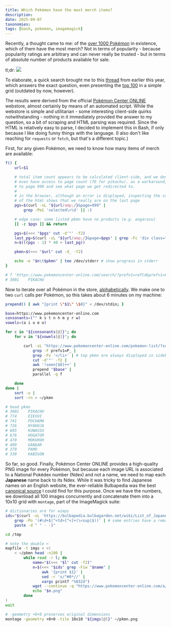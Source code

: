 ```yaml
---
title: Which Pokémon have the most merch items?
description:
date: 2025-09-07
taxonomies:
tags: [bash, pokemon, imagemagick]
---
```


Recently, a thought came to me:
of the
[over 1000 Pokémon](https://bulbapedia.bulbagarden.net/wiki/List_of_Pok%C3%A9mon_by_National_Pok%C3%A9dex_number)
in existence, which of them have the most merch?
Not in terms of popularity - because popularity ratings are arbitrary and can
never really be trusted - but in terms of absolute number of products available
for sale.

tl;dr:
<img src="../2025-09-07-pokemon.png">

<!-- .. is this file, apparently? -->

To elaborate, a quick search brought me to this
[thread](https://pokemonbbs.com/poke/read.cgi?no=2309078&l=1-) from earlier this
year, which answers the exact question, even presenting the
[top 100](https://img.pokemonbbs.com/upl/45/2309078-1741410149_2.png) in a
simple grid (outdated by now, however).

The results were derived from the official
[Pokémon Center ONLINE](https://www.pokemoncenter-online.com) webstore, almost
certainly by means of an automated script.
While the webstore is simple and utilitarian - some interesting client-side
quirks notwithstanding - nothing in it immediately provided the answer to my
question, so a bit of scraping and HTML parsing was required.
Since the HTML is relatively easy to parse, I decided to implement this in Bash,
if only because I like doing funny things with the language.
(I also don't like reaching for `requests` or `fetch`, but that's a different
topic.)

First, for any given Pokémon, we need to know how many items of merch are
available:

```sh
f() {
	url=$1

	# total item count appears to be calculated client-side, and we don't
	# even have access to page count (76 for pikachu). as a workaround, go
	# to page 999 and see what page we get redirected to.
	#
	# in the browser, although an error is displayed, inspecting the contents
	# of the html shows that we really are on the last page
	pgs=$(curl -sL "${url/amp;/}&page=999" |
		grep -Pm1 'selected\>\d' || :)

	# edge case: some listed pkmn have no products (e.g. aogarasu)
	[[ -z $pgs ]] && return

	pgs=$(<<< "$pgs" cut -d'"' -f2)
	last_pg=$(curl -sL "${url/amp;/}&page=$pgs" | grep -Fc 'div class="pho"><')
	n=$(((pgs - 1) * 40 + last_pg))

	pkmn=$(<<< "$url" cut -d_ -f2)

	echo -e "$n\t$pkmn" | tee /dev/stderr # show progress in stderr
}

# f 'https://www.pokemoncenter-online.com/search/?prefn1=refCd&prefv1=P_PIKACHU'
# 3001    PIKACHU
```

Now to iterate over all Pokémon in the store,
[alphabetically](https://en.wikipedia.org/wiki/Hiragana#Writing_system).
We make one to two `curl` calls per Pokémon, so this takes about 6 minutes on my
machine:

```sh
prepend() { awk "{print \"$1\" \$0}" < /dev/stdin; }

base=https://www.pokemoncenter-online.com
consonants=("" k s t n h m y r w)
vowels=(a i u e o)

for c in "${consonants[@]}"; do
	for v in "${vowels[@]}"; do

		curl -sL "https://www.pokemoncenter-online.com/pokemon-list/?search=$c$v" |
			grep -F prefv1=P_ |
			grep -Fv '</li>' | # top pkmn are always displayed in sidebar (or something)
			cut -d'"' -f2 |
			awk '!seen[$0]++' |
			prepend "$base" |
			parallel -q f

	done
done |
	sort -u |
	sort -rn > ~/pkmn

# head pkmn
# 3001    PIKACHU
# 774     EIEVUI
# 741     POCHAMA
# 726     NYAHOJA
# 685     KUWASSU
# 676     HOGATOR
# 470     MOKUROH
# 409     GANGAR
# 370     PAMO
# 330     KABIGON
```

So far, so good.
Finally, Pokémon Center ONLINE provides a high-quality PNG image for every
Pokémon, but because each image URL is associated to a National Pokédex number
(Ndex) and not a name, we need to map each **Japanese** name back to its Ndex.
While it was tricky to find Japanese names on an English website, the
ever-reliable Bulbapedia was the best
[canonical source](https://bulbapedia.bulbagarden.net/wiki/List_of_Japanese_Pok%C3%A9mon_names)
I could find for this purpose.
Once we have the numbers, we download all 100 images concurrently and
concatenate them into a 10x10 grid with `montage`, part of the ImageMagick
suite:

```sh
# dictionaries are for wimps
ids="$(curl -sL 'https://bulbapedia.bulbagarden.net/wiki/List_of_Japanese_Pok%C3%A9mon_names' |
	grep -Po '(#\d+$|^<td>[^<]+(\<sup|$))' | # some entries have a remark after the Japanese name
	paste -d " " - -)"

cd /tmp

# note the double <
mapfile -t imgs < <(
	< ~/pkmn head -n100 |
		while read -r l; do
			name="$(<<< "$l" cut -f2)"
			n=$(<<< "$ids" grep -Fiw "$name" |
				awk '{print $1}' |
				sed -r 's/^#0*//' |
				xargs printf "%032d")
			wget --continue -q "https://www.pokemoncenter-online.com/a/img/pokemon/$n.png" &
			echo "$n.png"
		done
)
wait

# -geometry +0+0 preserves original dimensions
montage -geometry +0+0 -tile 10x10 "${imgs[@]}" ~/pkmn.png
```
